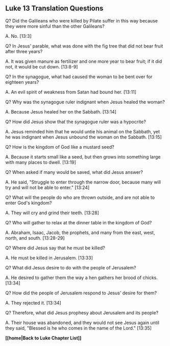 ## Luke 13 Translation Questions ##

Q? Did the Galileans who were killed by Pilate suffer in this way because they were more sinful than the other Galileans?

A. No. [13:3]

Q? In Jesus' parable, what was done with the fig tree that did not bear fruit after three years?

A. It was given manure as fertilizer and one more year to bear fruit; if it did not, it would be cut down. [13:8-9]

Q? In the synagogue, what had caused the woman to be bent over for eighteen years?

A. An evil spirit of weakness from Satan had bound her. [13:11]

Q? Why was the synagogue ruler indignant when Jesus healed the woman?

A. Because Jesus healed her on the Sabbath. [13:14]

Q? How did Jesus show that the synagogue ruler was a hypocrite?

A. Jesus reminded him that he would untie his animal on the Sabbath, yet he was indignant when Jesus unbound the woman on the Sabbath. [13:15]

Q? How is the kingdom of God like a mustard seed?

A. Because it starts small like a seed, but then grows into something large with many places to dwell. [13:19]

Q? When asked if many would be saved, what did Jesus answer?

A. He said, "Struggle to enter through the narrow door, because many will try and will not be able to enter." [13:24]

Q? What will the people do who are thrown outside, and are not able to enter God's kingdom?

A. They will cry and grind their teeth. [13:28]

Q? Who will gather to relax at the dinner table in the kingdom of God?

A. Abraham, Isaac, Jacob, the prophets, and many from the east, west, north, and south. [13:28-29]

Q? Where did Jesus say that he must be killed?

A. He must be killed in Jerusalem. [13:33]

Q? What did Jesus desire to do with the people of Jerusalem?

A. He desired to gather them the way a hen gathers her brood of chicks. [13:34]

Q? How did the people of Jerusalem respond to Jesus' desire for them?

A. They rejected it. [13:34]

Q? Therefore, what did Jesus prophesy about Jerusalem and its people?

A. Their house was abandoned, and they would not see Jesus again until they said, "Blessed is he who comes in the name of the Lord." [13:35]

__[[home|Back to Luke Chapter List]]__

